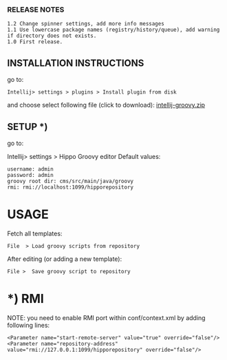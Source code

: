  ### RELEASE NOTES
```
1.2 Change spinner settings, add more info messages
1.1 Use lowercase package names (registry/history/queue), add warning if directory does not exists.
1.0 First release.
```

## INSTALLATION INSTRUCTIONS


go to:

```
Intellij> settings > plugins > Install plugin from disk
```
and choose select following file (click to download):
[intellij-groovy.zip](https://github.com/machak/intelij-hippo-groovy/raw/master/intellij-groovy.zip)

## SETUP *)

go to:

Intellij> settings > Hippo Groovy editor
Default values:

```
username: admin
password: admin
groovy root dir: cms/src/main/java/groovy
rmi: rmi://localhost:1099/hipporepository

```

# USAGE

Fetch all templates:
```
File  > Load groovy scripts from repository
```
After editing (or adding a new template):

```
File >  Save groovy script to repository
```





# *) RMI

NOTE: you need to enable RMI port within conf/context.xml by adding following lines:
```
<Parameter name="start-remote-server" value="true" override="false"/>
<Parameter name="repository-address" value="rmi://127.0.0.1:1099/hipporepository" override="false"/>
```